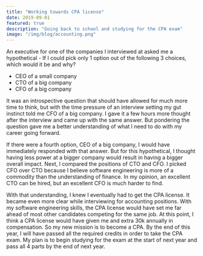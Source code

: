 ```yaml
---
title: "Working towards CPA license"
date: 2019-09-01
featured: true
description: "Going back to school and studying for the CPA exam"
image: "/img/blog/accounting.png"
---
```


An executive for one of the companies I interviewed at asked me a hypothetical - If I could pick only 1 option out of the following 3 choices, which would it be and why?

- CEO of a small company
- CTO of a big company
- CFO of a big company

It was an introspective question that should have allowed for much more time to think, but with the time pressure of an interview setting my gut instinct told me CFO of a big company. I gave it a few hours more thought after the interview and came up with the same answer. But pondering the question gave me a better understanding of what I need to do with my career going forward.

If there were a fourth option, CEO of a big company, I would have immediately responded with that answer. But for this hypothetical, I thought having less power at a bigger company would result in having a bigger overall impact. Next, I compared the positions of CTO and CFO. I picked CFO over CTO because I believe software engineering is more of a commodity than the understanding of finance. In my opinion, an excellent CTO can be hired, but an excellent CFO is much harder to find.

With that understanding, I knew I eventually had to get the CPA license. It became even more clear while interviewing for accounting positions. With my software engineering skills, the CPA license would have set me far ahead of most other candidates competing for the same job. At this point, I think a CPA license would have given me and extra 30k annually in compensation. So my new mission is to become a CPA. By the end of this year, I will have passed all the required credits in order to take the CPA exam. My plan is to begin studying for the exam at the start of next year and pass all 4 parts by the end of next year.